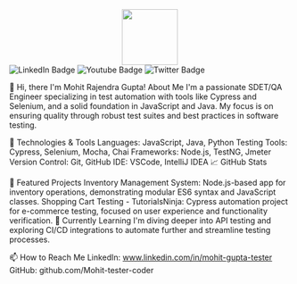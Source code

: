 <div id="header" align="center">
  <img src="https://media.giphy.com/media/M9gbBd9nbDrOTu1Mqx/giphy.gif" width="100"/>
</div>
<div id="badges">
  <img src="https://img.shields.io/badge/LinkedIn-blue?style=for-the-badge&logo=linkedin&logoColor=white" alt="LinkedIn Badge"/>
  <img src="https://img.shields.io/badge/YouTube-red?style=for-the-badge&logo=youtube&logoColor=white" alt="Youtube Badge"/>
  <img src="https://img.shields.io/badge/Twitter-blue?style=for-the-badge&logo=twitter&logoColor=white" alt="Twitter Badge"/>
</div>

👋 Hi, there
I'm Mohit Rajendra Gupta!
About Me
I'm a passionate SDET/QA Engineer specializing in test automation with tools like Cypress and Selenium, and a solid foundation in JavaScript and Java. My focus is on ensuring quality through robust test suites and best practices in software testing.

🔧 Technologies & Tools
Languages: JavaScript, Java, Python
Testing Tools: Cypress, Selenium, Mocha, Chai
Frameworks: Node.js, TestNG, Jmeter
Version Control: Git, GitHub
IDE: VSCode, IntelliJ IDEA
📈 GitHub Stats

🚀 Featured Projects
Inventory Management System: Node.js-based app for inventory operations, demonstrating modular ES6 syntax and JavaScript classes.
Shopping Cart Testing - TutorialsNinja: Cypress automation project for e-commerce testing, focused on user experience and functionality verification.
🌱 Currently Learning
I'm diving deeper into API testing and exploring CI/CD integrations to automate further and streamline testing processes.

📫 How to Reach Me
LinkedIn: www.linkedin.com/in/mohit-gupta-tester
GitHub: github.com/Mohit-tester-coder

